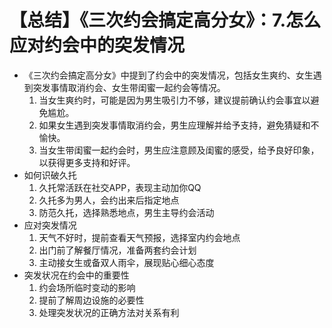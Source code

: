 # 【总结】《三次约会搞定高分女》：7.怎么应对约会中的突发情况

-   《三次约会搞定高分女》中提到了约会中的突发情况，包括女生爽约、女生遇到突发事情取消约会、女生带闺蜜一起约会等情况。
    1.  当女生爽约时，可能是因为男生吸引力不够，建议提前确认约会事宜以避免尴尬。
    2.  如果女生遇到突发事情取消约会，男生应理解并给予支持，避免猜疑和不愉快。
    3.  当女生带闺蜜一起约会时，男生应注意顾及闺蜜的感受，给予良好印象，以获得更多支持和好评。
-   如何识破久托
    1.  久托常活跃在社交APP，表现主动加你QQ
    2.  久托多为男人，会约出来后指定地点
    3.  防范久托，选择熟悉地点，男生主导约会活动
-   应对突发情况
    1.  天气不好时，提前查看天气预报，选择室内约会地点
    2.  出门前了解餐厅情况，准备两套约会计划
    3.  主动接女生或备双人雨伞，展现贴心细心态度
-   突发状况在约会中的重要性
    1.  约会场所临时变动的影响
    2.  提前了解周边设施的必要性
    3.  处理突发状况的正确方法对关系有利